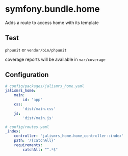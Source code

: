 # symfony.bundle.home

Adds a route to access home with its template

## Test

`phpunit` or `vendor/bin/phpunit`

coverage reports will be available in `var/coverage`

## Configuration
```yaml
# config/packages/jalismrs_home.yaml
jalismrs_home:
    main:
        id: 'app'
    css:
        'dist/main.css'
    js:
        'dist/main.js'
```
```yaml
# config/routes.yaml
_index:
    controller: 'jalismrs_home.home_controller::index'
    path: '/{catchAll}'
    requirements:
        catchAll: "^.*$"
```
